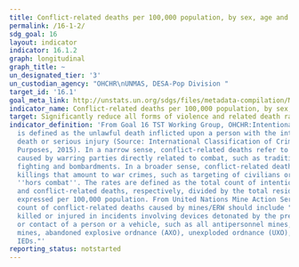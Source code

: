 ```yaml
---
title: Conflict-related deaths per 100,000 population, by sex, age and cause
permalink: /16-1-2/
sdg_goal: 16
layout: indicator
indicator: 16.1.2
graph: longitudinal
graph_title: ~
un_designated_tier: '3'
un_custodian_agency: "OHCHR\nUNMAS, DESA-Pop Division "
target_id: '16.1'
goal_meta_link: http://unstats.un.org/sdgs/files/metadata-compilation/Metadata-Goal-16.pdf
indicator_name: Conflict-related deaths per 100,000 population, by sex, age and cause
target: Significantly reduce all forms of violence and related death rates everywhere.
indicator_definition: 'From Goal 16 TST Working Group, OHCHR:Intentional homicide
  is defined as the unlawful death inflicted upon a person with the intent of cause
  death or serious injury (Source: International Classification of Crime for Statistical
  Purposes, 2015). In a narrow sense, conflict-related deaths refer to those deaths
  caused by warring parties directly related to combat, such as traditional battlefield
  fighting and bombardments. In a broader sense, conflict-related deaths also include
  killings that amount to war crimes, such as targeting of civilians or of military
  ''hors combat''. The rates are defined as the total count of intentional homicides
  and conflict-related deaths, respectively, divided by the total resident population,
  expressed per 100,000 population. From United Nations Mine Action Service:  The
  count of conflict-related deaths caused by mines/ERW should include "individuals
  killed or injured in incidents involving devices detonated by the presence, proximity,
  or contact of a person or a vehicle, such as all antipersonnel mines, antivehicle
  mines, abandoned explosive ordnance (AXO), unexploded ordnance (UXO), and victim-activated
  IEDs."'
reporting_status: notstarted
---
```

